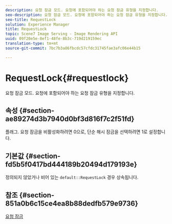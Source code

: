 ```yaml
---
description: 요청 잠금 모드. 요청에 포함되어야 하는 요청 잠금 유형을 지정합니다.
seo-description: 요청 잠금 모드. 요청에 포함되어야 하는 요청 잠금 유형을 지정합니다.
seo-title: RequestLock
solution: Experience Manager
title: RequestLock
topic: Scene7 Image Serving - Image Rendering API
uuid: 09f20e5e-8ef1-48fe-8b3c-719d219159ec
translation-type: tm+mt
source-git-commit: 7bc7b3a86fbcdc57cfdc31745fae3afc06e44b15

---
```



# RequestLock{#requestlock}

요청 잠금 모드. 요청에 포함되어야 하는 요청 잠금 유형을 지정합니다.

## 속성 {#section-ae89274d3b7940d0bf3d816f7c2f51fd}

플래그. 요청 잠금을 비활성화하려면 0으로, 단순 해시 잠금을 선택하려면 1로 설정합니다.

## 기본값 {#section-fd5b5f0417bd444189b20494d179193e}

정의되지 않았거나 비어 있는 `default::RequestLock` 경우 상속됩니다.

## 참조 {#section-851a0b6c15ce4ea8b88dedfb579e9736}

[요청 잠금](../../../../../is-api/image-catalog/image-serving-api-ref/c-image-catalog-reference/c-attributes-reference/r-requestlock.md#reference-8bbe2f581be847d3b9fa123e8e5e94b0)

